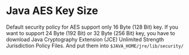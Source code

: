 # Java AES Key Size

Default security policy for AES support only 16 Byte (128 Bit) key. If you want to support 24 Byte (192 Bit) or 32 Byte (256 Bit) key, you have to download Java Cryptography Extension (JCE) Unlimited Strength Jurisdiction Policy Files. And put them into `$JAVA_HOME/jre/lib/security/`